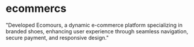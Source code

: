 # ecommercs
"Developed Ecomours, a dynamic e-commerce platform specializing in branded shoes, enhancing user experience through seamless navigation, secure payment, and responsive design."

